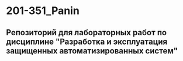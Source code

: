 # 201-351_Panin

## Репозиторий для лабораторных работ по дисциплине "Разработка и эксплуатация защищенных автоматизированных систем"
